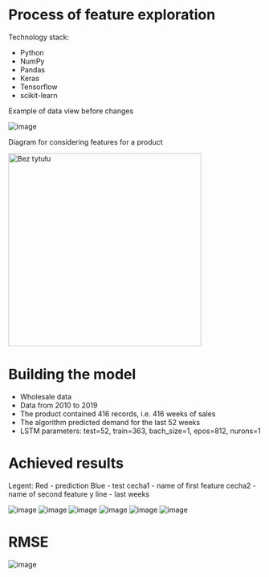 # Process of feature exploration

Technology stack: 
- Python
- NumPy
- Pandas
- Keras
- Tensorflow
- scikit-learn

Example of data view before changes

![image](https://user-images.githubusercontent.com/62389300/224985941-4b64b3c0-1678-4dbb-be69-009b62a8b63d.png)


Diagram for considering features for a product

<img width="384" alt="Bez tytułu" src="https://user-images.githubusercontent.com/62389300/224987153-425db8e5-1b77-4cda-bb0e-33dcc8a22cd3.png">

# Building the model
- Wholesale data
- Data from 2010 to 2019
- The product contained 416 records, i.e. 416 weeks of sales
- The algorithm predicted demand for the last 52 weeks
- LSTM parameters: test=52, train=363, bach_size=1, epos=812, nurons=1

# Achieved results
Legent:
Red - prediction
Blue - test
cecha1 - name of first feature
cecha2 - name of second feature
y line - last weeks

![image](https://user-images.githubusercontent.com/62389300/224988230-c4a0df0e-00f6-4bd2-a237-94c6716ded47.png)
![image](https://user-images.githubusercontent.com/62389300/224988276-90e99317-72a2-412c-9203-66cd30865106.png)
![image](https://user-images.githubusercontent.com/62389300/224988306-c5599457-24bb-4c7e-a624-439b35b4c2b2.png)
![image](https://user-images.githubusercontent.com/62389300/224988376-3d940acc-e4dd-4048-84f6-59732c1b6d32.png)
![image](https://user-images.githubusercontent.com/62389300/224988404-09fd43d6-d577-4c77-81cc-2055c0cc3fb2.png)
![image](https://user-images.githubusercontent.com/62389300/224988438-ee6f276a-921c-46a5-8d03-6aca53ee18e3.png)

# RMSE

![image](https://user-images.githubusercontent.com/62389300/224989799-a3c042ed-7dce-49cf-905d-879e7551d529.png)


